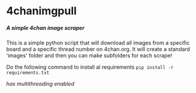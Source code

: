 # 4chanimgpull 
##### A simple 4chan image scraper
This is a simple python script that will download all images from a specific board and a specific thread number on 4chan.org. It will create a standard 'images' folder and then you can make subfolders for each scrape!

Do the following command to install al requirements
```pip install -r requirements.txt```

*has multithreading enabled*
